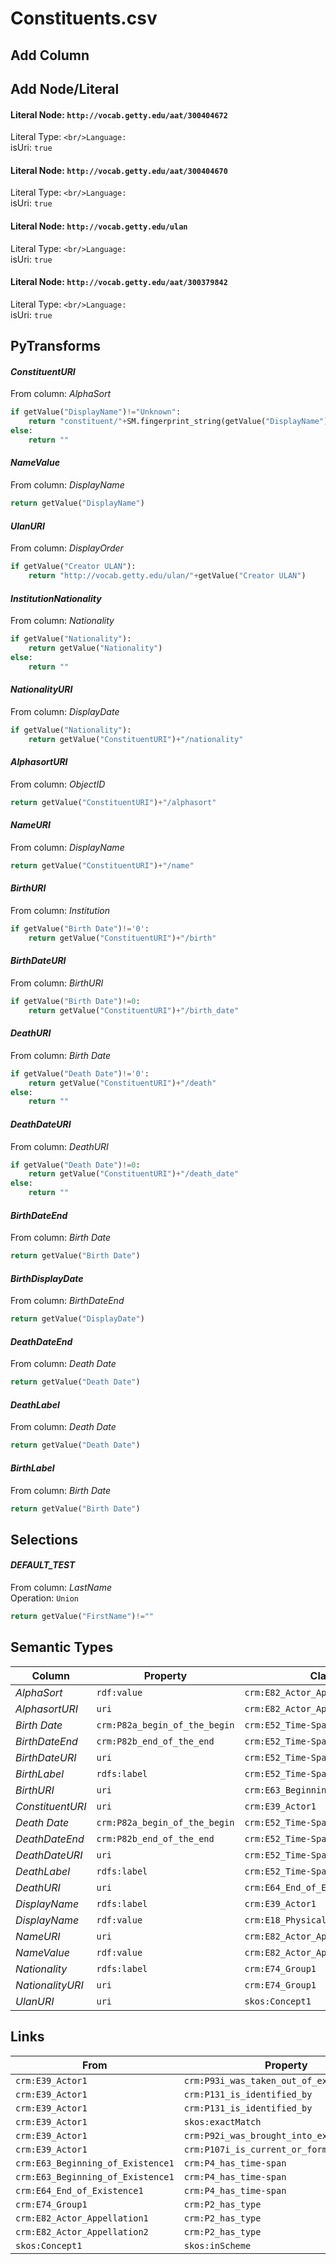 # Constituents.csv

## Add Column

## Add Node/Literal
#### Literal Node: `http://vocab.getty.edu/aat/300404672`
Literal Type: ``
<br/>Language: ``
<br/>isUri: `true`

#### Literal Node: `http://vocab.getty.edu/aat/300404670`
Literal Type: ``
<br/>Language: ``
<br/>isUri: `true`

#### Literal Node: `http://vocab.getty.edu/ulan`
Literal Type: ``
<br/>Language: ``
<br/>isUri: `true`

#### Literal Node: `http://vocab.getty.edu/aat/300379842`
Literal Type: ``
<br/>Language: ``
<br/>isUri: `true`


## PyTransforms
#### _ConstituentURI_
From column: _AlphaSort_
``` python
if getValue("DisplayName")!="Unknown":
    return "constituent/"+SM.fingerprint_string(getValue("DisplayName"))
else:
    return ""
```

#### _NameValue_
From column: _DisplayName_
``` python
return getValue("DisplayName")
```

#### _UlanURI_
From column: _DisplayOrder_
``` python
if getValue("Creator ULAN"):
    return "http://vocab.getty.edu/ulan/"+getValue("Creator ULAN")
```

#### _InstitutionNationality_
From column: _Nationality_
``` python
if getValue("Nationality"):
    return getValue("Nationality")
else:
    return ""
```

#### _NationalityURI_
From column: _DisplayDate_
``` python
if getValue("Nationality"):
    return getValue("ConstituentURI")+"/nationality"
```

#### _AlphasortURI_
From column: _ObjectID_
``` python
return getValue("ConstituentURI")+"/alphasort"
```

#### _NameURI_
From column: _DisplayName_
``` python
return getValue("ConstituentURI")+"/name"
```

#### _BirthURI_
From column: _Institution_
``` python
if getValue("Birth Date")!='0':
    return getValue("ConstituentURI")+"/birth"
```

#### _BirthDateURI_
From column: _BirthURI_
``` python
if getValue("Birth Date")!=0:
    return getValue("ConstituentURI")+"/birth_date"
```

#### _DeathURI_
From column: _Birth Date_
``` python
if getValue("Death Date")!='0':
    return getValue("ConstituentURI")+"/death"
else:
    return ""
```

#### _DeathDateURI_
From column: _DeathURI_
``` python
if getValue("Death Date")!=0:
    return getValue("ConstituentURI")+"/death_date"
else:
    return ""
```

#### _BirthDateEnd_
From column: _Birth Date_
``` python
return getValue("Birth Date")
```

#### _BirthDisplayDate_
From column: _BirthDateEnd_
``` python
return getValue("DisplayDate")
```

#### _DeathDateEnd_
From column: _Death Date_
``` python
return getValue("Death Date")
```

#### _DeathLabel_
From column: _Death Date_
``` python
return getValue("Death Date")
```

#### _BirthLabel_
From column: _Birth Date_
``` python
return getValue("Birth Date")
```


## Selections
#### _DEFAULT_TEST_
From column: _LastName_
<br>Operation: `Union`
``` python
return getValue("FirstName")!=""
```


## Semantic Types
| Column | Property | Class |
|  ----- | -------- | ----- |
| _AlphaSort_ | `rdf:value` | `crm:E82_Actor_Appellation1`|
| _AlphasortURI_ | `uri` | `crm:E82_Actor_Appellation1`|
| _Birth Date_ | `crm:P82a_begin_of_the_begin` | `crm:E52_Time-Span1`|
| _BirthDateEnd_ | `crm:P82b_end_of_the_end` | `crm:E52_Time-Span1`|
| _BirthDateURI_ | `uri` | `crm:E52_Time-Span1`|
| _BirthLabel_ | `rdfs:label` | `crm:E52_Time-Span1`|
| _BirthURI_ | `uri` | `crm:E63_Beginning_of_Existence1`|
| _ConstituentURI_ | `uri` | `crm:E39_Actor1`|
| _Death Date_ | `crm:P82a_begin_of_the_begin` | `crm:E52_Time-Span2`|
| _DeathDateEnd_ | `crm:P82b_end_of_the_end` | `crm:E52_Time-Span2`|
| _DeathDateURI_ | `uri` | `crm:E52_Time-Span2`|
| _DeathLabel_ | `rdfs:label` | `crm:E52_Time-Span2`|
| _DeathURI_ | `uri` | `crm:E64_End_of_Existence1`|
| _DisplayName_ | `rdfs:label` | `crm:E39_Actor1`|
| _DisplayName_ | `rdf:value` | `crm:E18_Physical_Thing1`|
| _NameURI_ | `uri` | `crm:E82_Actor_Appellation2`|
| _NameValue_ | `rdf:value` | `crm:E82_Actor_Appellation2`|
| _Nationality_ | `rdfs:label` | `crm:E74_Group1`|
| _NationalityURI_ | `uri` | `crm:E74_Group1`|
| _UlanURI_ | `uri` | `skos:Concept1`|


## Links
| From | Property | To |
|  --- | -------- | ---|
| `crm:E39_Actor1` | `crm:P93i_was_taken_out_of_existence_by` | `crm:E64_End_of_Existence1`|
| `crm:E39_Actor1` | `crm:P131_is_identified_by` | `crm:E82_Actor_Appellation2`|
| `crm:E39_Actor1` | `crm:P131_is_identified_by` | `crm:E82_Actor_Appellation1`|
| `crm:E39_Actor1` | `skos:exactMatch` | `skos:Concept1`|
| `crm:E39_Actor1` | `crm:P92i_was_brought_into_existence_by` | `crm:E63_Beginning_of_Existence1`|
| `crm:E39_Actor1` | `crm:P107i_is_current_or_former_member_of` | `crm:E74_Group1`|
| `crm:E63_Beginning_of_Existence1` | `crm:P4_has_time-span` | `crm:E52_Time-Span1`|
| `crm:E63_Beginning_of_Existence1` | `crm:P4_has_time-span` | `crm:E52_Time-Span2`|
| `crm:E64_End_of_Existence1` | `crm:P4_has_time-span` | `crm:E52_Time-Span2`|
| `crm:E74_Group1` | `crm:P2_has_type` | `http://vocab.getty.edu/aat/300379842`|
| `crm:E82_Actor_Appellation1` | `crm:P2_has_type` | `http://vocab.getty.edu/aat/300404672`|
| `crm:E82_Actor_Appellation2` | `crm:P2_has_type` | `http://vocab.getty.edu/aat/300404670`|
| `skos:Concept1` | `skos:inScheme` | `http://vocab.getty.edu/ulan`|
